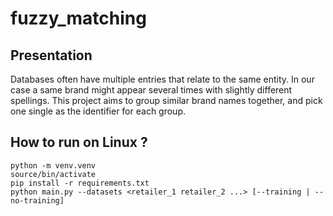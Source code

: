 # fuzzy_matching

## Presentation
Databases often have multiple entries that relate to the same entity. In our case a same brand might appear several times with slightly different spellings. This project aims to group similar brand names together, and pick one single as the identifier for each group. 

## How to run on Linux ?

```
python -m venv.venv
source/bin/activate
pip install -r requirements.txt
python main.py --datasets <retailer_1 retailer_2 ...> [--training | --no-training]
```
